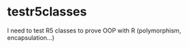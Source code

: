 testr5classes
=============

I need to test R5 classes to prove OOP with R (polymorphism, encapsulation...)